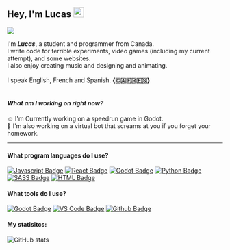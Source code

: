 
## Hey, I'm Lucas <img src="https://user-images.githubusercontent.com/1303154/88677602-1635ba80-d120-11ea-84d8-d263ba5fc3c0.gif" width="24px" height="24px" alt="wave">

<img src="https://images.unsplash.com/photo-1515190056430-d3a1feeea02a?ixlib=rb-1.2.1&ixid=MnwxMjA3fDB8MHxzZWFyY2h8MTJ8fHNub3clMjBjYW5hZGF8ZW58MHwwfDB8fA%3D%3D&auto=format&fit=crop&w=500&q=60">

I'm ***Lucas***, a student and programmer from Canada.
<br>I write code for terrible experiments, video games (including my current attempt), and some websites.
<br>I also enjoy creating music and designing and animating.
<br><br>I speak English, French and Spanish. **{🇨🇦🇫🇷🇪🇸}**

#### <br>*What am I working on right now?*
☺️ I'm Currently working on a speedrun game in Godot.
<br>🫠 I'm also working on a virtual bot that screams at you if you forget your homework.

---

#### What program languages do I use?

[![Javascript Badge](https://img.shields.io/badge/-Javascript-F7DF1E?style=for-the-badge&labelColor=1C1E20&logo=javascript&logoColor=F7DF1E)](#)
[![React Badge](https://img.shields.io/badge/-React-61DAFB?style=for-the-badge&labelColor=1C1E20&logo=react&logoColor=61DAFB)](#)
[![Godot Badge](https://img.shields.io/badge/-GDScript-478CBF?style=for-the-badge&labelColor=1C1E20&logo=godotengine&logoColor=478CBF)](#)
[![Python Badge](https://img.shields.io/badge/-Python-3776AB?style=for-the-badge&labelColor=1C1E20&logo=python&logoColor=3776AB)](#)
[![SASS Badge](https://img.shields.io/badge/-Sass-CC6699?style=for-the-badge&labelColor=1C1E20&logo=sass&logoColor=CC6699)](#)
[![HTML Badge](https://img.shields.io/badge/-HTML-E34F26?style=for-the-badge&labelColor=1C1E20&logo=html5&logoColor=E34F26)](#)


#### What tools do I use?

[![Godot Badge](https://img.shields.io/badge/-Godot&nbsp;Engine-478CBF?style=for-the-badge&labelColor=1C1E20&logo=godotengine&logoColor=478CBF)](#)
[![VS Code Badge](https://img.shields.io/badge/-Visual&nbsp;Studio&nbsp;Code-007ACC?style=for-the-badge&labelColor=1C1E20&logo=visualstudiocode&logoColor=007ACC)](#)
[![Github Badge](https://img.shields.io/badge/-Github-181717?style=for-the-badge&labelColor=1C1E20&logo=github&logoColor=FFFFFF)](#)

#### My statisitcs:
![GitHub stats](https://github-readme-stats.vercel.app/api?username=strabbyjam&show_icons=true&theme=prussian)
